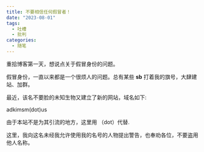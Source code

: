 ```yaml
---
title: 不要相信任何假冒者！
date: "2023-08-01"
tags: 
  - 吐槽
  - 批判
categories:
  - 随笔
---
```


重拾博客第一天，想说点关于假冒身份的问题。

<!--more-->

假冒身份，一直以来都是一个很烦人的问题。总有某些 **sb** 打着我的旗号，大肆建站、加群。

最近，该名不要脸的未知生物又建立了新的网站，域名如下:

adkimsm(dot)us

由于本站不是为其引流的地方，这里用 （dot）代替.

这里，我向这名未经我允许使用我的名号的人物提出警告，也奉劝各位，不要盗用他人名称。
